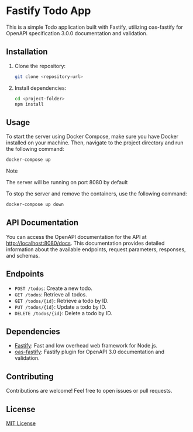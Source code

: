 # Fastify Todo App

This is a simple Todo application built with Fastify, utilizing oas-fastify for OpenAPI specification 3.0.0 documentation and validation.

## Installation

1. Clone the repository:

    ```bash
    git clone <repository-url>
    ```

2. Install dependencies:

    ```bash
    cd <project-folder>
    npm install
    ```

## Usage

To start the server using Docker Compose, make sure you have Docker installed on your machine. Then, navigate to the project directory and run the following command:

```bash
docker-compose up
```

> [!NOTE]
> The server will be running on port 8080 by default

To stop the server and remove the containers, use the following command:

```bash
docker-compose up down
```

## API Documentation

You can access the OpenAPI documentation for the API at [http://localhost:8080/docs](http://localhost:8080/docs). This documentation provides detailed information about the available endpoints, request parameters, responses, and schemas.

## Endpoints

-   `POST /todos`: Create a new todo.
-   `GET /todos`: Retrieve all todos.
-   `GET /todos/{id}`: Retrieve a todo by ID.
-   `PUT /todos/{id}`: Update a todo by ID.
-   `DELETE /todos/{id}`: Delete a todo by ID.

## Dependencies

-   [Fastify](https://www.fastify.io/): Fast and low overhead web framework for Node.js.
-   [oas-fastify](https://www.npmjs.com/package/oas-fastify): Fastify plugin for OpenAPI 3.0 documentation and validation.

## Contributing

Contributions are welcome! Feel free to open issues or pull requests.

## License

[MIT License](LICENSE)
